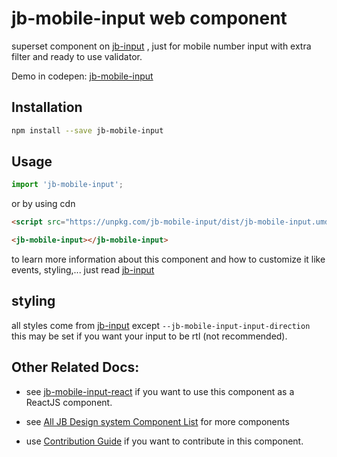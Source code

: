 # jb-mobile-input web component
superset component on [jb-input](https://github.com/javadbat/jb-input) , just for mobile number input with extra filter and ready to use validator.    

Demo in codepen: [jb-mobile-input](https://codepen.io/javadbat/pen/eYwZQjV)

## Installation
```bash
npm install --save jb-mobile-input
```

## Usage

```js
import 'jb-mobile-input';
```
or by using cdn
```html
<script src="https://unpkg.com/jb-mobile-input/dist/jb-mobile-input.umd.js"></script>
```
```html
<jb-mobile-input></jb-mobile-input>
```
to learn more information about this component and how to customize it like events, styling,... just read [jb-input](https://github.com/javadbat/jb-input)

## styling
all styles come from [jb-input](https://github.com/javadbat/jb-input) except `--jb-mobile-input-input-direction` this may be set if you want your input to be rtl (not recommended).

## Other Related Docs:

- see [jb-mobile-input-react](https://github.com/javadbat/jb-mobile-input-react) if you want to use this component as a ReactJS component.

- see [All JB Design system Component List](https://github.com/javadbat/design-system/blob/master/docs/component-list.md) for more components

- use [Contribution Guide](https://github.com/javadbat/design-system/blob/master/docs/contribution-guide.md) if you want to contribute in this component.